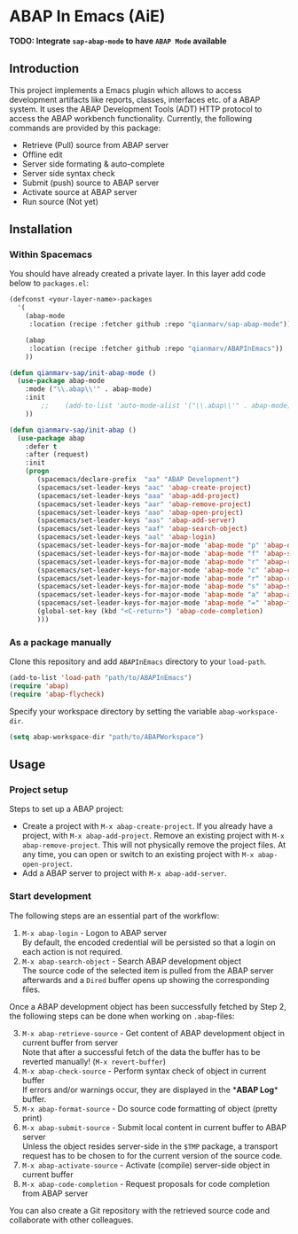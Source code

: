 # ABAP In Emacs (AiE)

**TODO: Integrate `sap-abap-mode` to have `ABAP Mode` available**

## Introduction

This project implements a Emacs plugin which allows to access development artifacts like reports,
classes, interfaces etc. of a ABAP system. It uses the ABAP Development Tools (ADT) HTTP protocol
to access the ABAP workbench functionality. Currently, the following commands are provided by this
package:

- Retrieve (Pull) source from ABAP server
- Offline edit
- Server side formating & auto-complete
- Server side syntax check
- Submit (push) source to ABAP server
- Activate source at ABAP server
- Run source (Not yet)

## Installation

### Within Spacemacs

You should have already created a private layer. In this layer add code below to `packages.el`:

```cl
(defconst <your-layer-name>-packages
  '(
    (abap-mode
     :location (recipe :fetcher github :repo "qianmarv/sap-abap-mode"))

    (abap
     :location (recipe :fetcher github :repo "qianmarv/ABAPInEmacs"))
    ))

(defun qianmarv-sap/init-abap-mode ()
  (use-package abap-mode
    :mode ("\\.abap\\'" . abap-mode)
    :init
        ;;    (add-to-list 'auto-mode-alist '("\\.abap\\'" . abap-mode))
    ))

(defun qianmarv-sap/init-abap ()
  (use-package abap
    :defer t
    :after (request)
    :init
    (progn
       (spacemacs/declare-prefix  "aa" "ABAP Development")
       (spacemacs/set-leader-keys "aac" 'abap-create-project)
       (spacemacs/set-leader-keys "aaa" 'abap-add-project)
       (spacemacs/set-leader-keys "aar" 'abap-remove-project)
       (spacemacs/set-leader-keys "aao" 'abap-open-project)
       (spacemacs/set-leader-keys "aas" 'abap-add-server)
       (spacemacs/set-leader-keys "aaf" 'abap-search-object)
       (spacemacs/set-leader-keys "aal" 'abap-login)
       (spacemacs/set-leader-keys-for-major-mode 'abap-mode "p" 'abap-open-project)
       (spacemacs/set-leader-keys-for-major-mode 'abap-mode "f" 'abap-search-object)
       (spacemacs/set-leader-keys-for-major-mode 'abap-mode "r" 'abap-retrieve-source)
       (spacemacs/set-leader-keys-for-major-mode 'abap-mode "c" 'abap-check-source)
       (spacemacs/set-leader-keys-for-major-mode 'abap-mode "r" 'abap-retrieve-source)
       (spacemacs/set-leader-keys-for-major-mode 'abap-mode "s" 'abap-submit-source)
       (spacemacs/set-leader-keys-for-major-mode 'abap-mode "a" 'abap-activate-source)
       (spacemacs/set-leader-keys-for-major-mode 'abap-mode "=" 'abap-format-source)
       (global-set-key (kbd "<C-return>") 'abap-code-completion)
       )))
```

### As a package manually

Clone this repository and add `ABAPInEmacs` directory to your `load-path`.
```cl
(add-to-list 'load-path "path/to/ABAPInEmacs")
(require 'abap)
(require 'abap-flycheck)
```
Specify your workspace directory by setting the variable `abap-workspace-dir`.
```cl
(setq abap-workspace-dir "path/to/ABAPWorkspace")
```

## Usage

### Project setup

Steps to set up a ABAP project:

- Create a project with `M-x abap-create-project`.
  If you already have a project, with `M-x abap-add-project`.
  Remove an existing project with `M-x abap-remove-project`. This will not physically remove the
  project files.
  At any time, you can open or switch to an existing project with `M-x abap-open-project`.
- Add a ABAP server to project with `M-x abap-add-server`.

### Start development

The following steps are an essential part of the workflow:

1. `M-x abap-login` - Logon to ABAP server\
    By default, the encoded credential will be persisted so that a login on each action is not
    required.
2. `M-x abap-search-object` - Search ABAP development object\
   The source code of the selected item is pulled from the ABAP server afterwards and a `Dired`
   buffer opens up showing the corresponding files.

Once a ABAP development object has been successfully fetched by Step 2, the following steps can be
done when working on `.abap`-files:

3. `M-x abap-retrieve-source` - Get content of ABAP development object in current buffer from server\
    Note that after a successful fetch of the data the buffer has to be reverted manually!
    (`M-x revert-buffer`)
4. `M-x abap-check-source` - Perform syntax check of object in current buffer\
    If errors and/or warnings occur, they are displayed in the \***ABAP Log**\* buffer.
5. `M-x abap-format-source` - Do source code formatting of object (pretty print)
6. `M-x abap-submit-source` - Submit local content in current buffer to ABAP server\
    Unless the object resides server-side in the `$TMP` package, a transport request has to be
    chosen to for the current version of the source code.
7. `M-x abap-activate-source` - Activate (compile) server-side object in current buffer
8. `M-x abap-code-completion` - Request proposals for code completion from ABAP server

You can also create a Git repository with the retrieved source code and collaborate with other colleagues.
